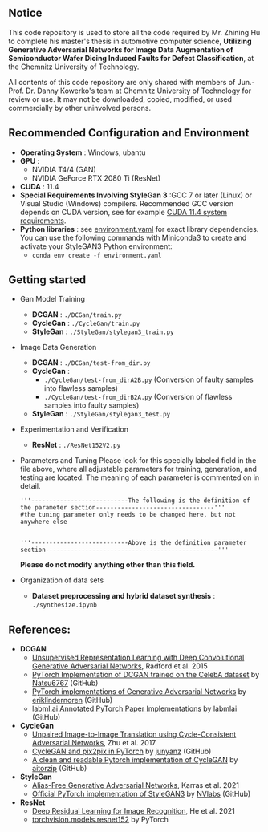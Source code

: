 ## Notice

This code repository is used to store all the code required by Mr. Zhining Hu to complete his master's thesis in automotive computer science, **Utilizing Generative Adversarial Networks for Image Data Augmentation of Semiconductor Wafer Dicing Induced Faults for Defect Classification**, at the Chemnitz University of Technology.

All contents of this code repository are only shared with members of Jun.-Prof. Dr. Danny Kowerko's team at Chemnitz University of Technology for review or use. It may not be downloaded, copied, modified, or used commercially by other uninvolved persons.

## Recommended Configuration and Environment
* **Operating System** : Windows, ubantu
* **GPU** :
  - NVIDIA T4/4 (GAN)
  - NVIDIA GeForce RTX 2080 Ti (ResNet)
* **CUDA** : 11.4
* **Special Requirements Involving StyleGan 3** :GCC 7 or later (Linux) or Visual Studio (Windows) compilers.  Recommended GCC version depends on CUDA version, see for example [CUDA 11.4 system requirements](https://docs.nvidia.com/cuda/archive/11.4.1/cuda-installation-guide-linux/index.html#system-requirements).
* **Python libraries** : see [environment.yaml](./environment.yaml) for exact library dependencies.  You can use the following commands with Miniconda3 to create and activate your StyleGAN3 Python environment:
  - `conda env create -f environment.yaml`


## Getting started
* Gan Model Training
  - **DCGAN** : `./DCGan/train.py`
  - **CycleGan** : `./CycleGan/train.py`
  - **StyleGan** : `./StyleGan/stylegan3_train.py`

* Image Data Generation
  - **DCGAN** : `./DCGan/test-from_dir.py`
  - **CycleGan** :
    - `./CycleGan/test-from_dirA2B.py` (Conversion of faulty samples into flawless samples)
    - `./CycleGan/test-from_dirB2A.py` (Conversion of flawless samples into faulty samples)
  - **StyleGan** : `./StyleGan/stylegan3_test.py`

* Experimentation and Verification
  - **ResNet** : `./ResNet152V2.py`

* Parameters and Tuning
  Please look for this specially labeled field in the file above, where all adjustable parameters for training, generation, and testing are located. The meaning of each parameter is commented on in detail.
  ```
  '''---------------------------The following is the definition of the parameter section---------------------------------'''
  #the tuning parameter only needs to be changed here, but not anywhere else
  

  '''---------------------------Above is the definition parameter section------------------------------------------------'''
  ```
  **Please do not modify anything other than this field.**

* Organization of data sets
  - **Dataset preprocessing and hybrid dataset synthesis** : `./synthesize.ipynb`

## References:
* **DCGAN**
  - [Unsupervised Representation Learning with Deep Convolutional Generative Adversarial Networks](https://arxiv.org/abs/1511.06434), Radford et al. 2015
  - [PyTorch Implementation of DCGAN trained on the CelebA dataset](https://github.com/Natsu6767/DCGAN-PyTorch) by [Natsu6767](https://github.com/Natsu6767) (GitHub)
  - [PyTorch implementations of Generative Adversarial Networks](https://github.com/eriklindernoren/PyTorch-GAN) by [eriklindernoren](https://github.com/eriklindernoren) (GitHub)
  - [labml.ai Annotated PyTorch Paper Implementations](https://github.com/labmlai/annotated_deep_learning_paper_implementations) by [labmlai](https://github.com/labmlai) (GitHub)
* **CycleGan**
  - [Unpaired Image-to-Image Translation using Cycle-Consistent Adversarial Networks](https://arxiv.org/abs/1703.10593), Zhu et al. 2017
  - [CycleGAN and pix2pix in PyTorch](https://github.com/junyanz/pytorch-CycleGAN-and-pix2pix) by [junyanz](https://github.com/junyanz) (GitHub)
  - [A clean and readable Pytorch implementation of CycleGAN](https://github.com/aitorzip/PyTorch-CycleGAN) by [aitorzip](https://github.com/aitorzip) (GitHub)
* **StyleGan**
  - [Alias-Free Generative Adversarial Networks](https://arxiv.org/abs/1703.10593), Karras et al. 2021
  - [Official PyTorch implementation of StyleGAN3](https://github.com/NVlabs/stylegan3) by [NVlabs](https://github.com/NVlabs) (GitHub)
* **ResNet**
  - [Deep Residual Learning for Image Recognition](https://arxiv.org/abs/1512.03385v1), He et al. 2021
  - [torchvision.models.resnet152](https://pytorch.org/vision/stable/models/generated/torchvision.models.resnet152.html) by PyTorch
